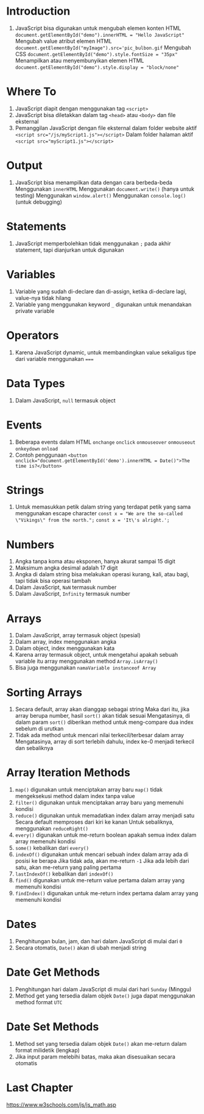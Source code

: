 # Introduction

1. JavaScript bisa digunakan untuk mengubah elemen konten HTML
   `document.getElementById("demo").innerHTML = "Hello JavaScript"`
   Mengubah value atribut elemen HTML
   `document.getElementById("myImage").src='pic_bulbon.gif`
   Mengubah CSS
   `document.getElementById("demo").style.fontSize = "35px"`
   Menampilkan atau menyembunyikan elemen HTML
   `document.getElementById("demo").style.display = "block/none"`

# Where To

1. JavaScript diapit dengan menggunakan tag `<script>`
2. JavaScript bisa diletakkan dalam tag `<head>` atau `<body>` dan file eksternal
3. Pemanggilan JavaScript dengan file eksternal dalam folder website aktif
   `<script src="/js/myScript1.js"></script>`
   Dalam folder halaman aktif
   `<script src="myScript1.js"></script>`

# Output

1. JavaScript bisa menampilkan data dengan cara berbeda-beda
   Menggunakan `innerHTML`
   Menggunakan `document.write()` (hanya untuk testing)
   Menggunakan `window.alert()`
   Menggunakan `console.log()` (untuk debugging)

# Statements

1. JavaScript memperbolehkan tidak menggunakan `;` pada akhir statement, tapi dianjurkan untuk digunakan

# Variables

1. Variable yang sudah di-declare dan di-assign, ketika di-declare lagi, value-nya tidak hilang
2. Variable yang menggunakan keyword `_` digunakan untuk menandakan private variable

# Operators

1. Karena JavaScript dynamic, untuk membandingkan value sekaligus tipe dari variable menggunakan `===`

# Data Types

1. Dalam JavaScript, `null` termasuk object

# Events

1. Beberapa events dalam HTML
   `onchange`
   `onclick`
   `onmouseover`
   `onmouseout`
   `onkeydown`
   `onload`
2. Contoh penggunaan
   `<button onclick="document.getElementById('demo').innerHTML = Date()">The time is?</button>`

# Strings

1. Untuk memasukkan petik dalam string yang terdapat petik yang sama menggunakan escape character
   `const x = "We are the so-called \"Vikings\" from the north.";`
   `const x = 'It\'s alright.';`

# Numbers

1. Angka tanpa koma atau eksponen, hanya akurat sampai 15 digit
2. Maksimum angka desimal adalah 17 digit
3. Angka di dalam string bisa melakukan operasi kurang, kali, atau bagi, tapi tidak bisa operasi tambah
4. Dalam JavaScript, `NaN` termasuk number
5. Dalam JavaScript, `Infinity` termasuk number

# Arrays

1. Dalam JavaScript, array termasuk object (spesial)
2. Dalam array, index menggunakan angka
3. Dalam object, index menggunakan kata
4. Karena array termasuk object, untuk mengetahui apakah sebuah variable itu array menggunakan method `Array.isArray()`
5. Bisa juga menggunakan `namaVariable instanceof Array`

# Sorting Arrays

1. Secara default, array akan dianggap sebagai string
   Maka dari itu, jika array berupa number, hasil `sort()` akan tidak sesuai
   Mengatasinya, di dalam param `sort()` diberikan method untuk meng-compare dua index sebelum di urutkan
2. Tidak ada method untuk mencari nilai terkecil/terbesar dalam array
   Mengatasinya, array di sort terlebih dahulu, index ke-0 menjadi terkecil dan sebaliknya

# Array Iteration Methods

1. `map()` digunakan untuk menciptakan array baru
   `map()` tidak mengeksekusi method dalam index tanpa value
2. `filter()` digunakan untuk menciptakan array baru yang memenuhi kondisi
3. `reduce()` digunakan untuk memadatkan index dalam array menjadi satu
   Secara default memproses dari kiri ke kanan
   Untuk sebaliknya, menggunakan `reduceRight()`
4. `every()` digunakan untuk me-return boolean apakah semua index dalam array memenuhi kondisi
5. `some()` kebalikan dari `every()`
6. `indexOf()` digunakan untuk mencari sebuah index dalam array ada di posisi ke berapa
   Jika tidak ada, akan me-return `-1`
   Jika ada lebih dari satu, akan me-return yang paling pertama
7. `lastIndexOf()` kebalikan dari `indexOf()`
8. `find()` digunakan untuk me-return value pertama dalam array yang memenuhi kondisi
9. `findIndex()` digunakan untuk me-return index pertama dalam array yang memenuhi kondisi

# Dates

1. Penghitungan bulan, jam, dan hari dalam JavaScript di mulai dari `0`
2. Secara otomatis, `Date()` akan di ubah menjadi string

# Date Get Methods

1. Penghitungan hari dalam JavaScript di mulai dari hari `Sunday` (Minggu)
2. Method get yang tersedia dalam objek `Date()` juga dapat menggunakan method format `UTC`

# Date Set Methods

1. Method set yang tersedia dalam objek `Date()` akan me-return dalam format milidetik (lengkap)
2. Jika input param melebihi batas, maka akan disesuaikan secara otomatis

# Last Chapter

https://www.w3schools.com/js/js_math.asp
